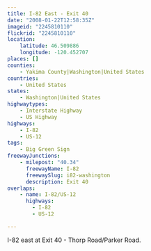 ```yaml
---
title: I-82 East - Exit 40
date: "2008-01-22T12:58:35Z"
imageid: "2245810110"
flickrid: "2245810110"
location:
    latitude: 46.509886
    longitude: -120.452707
places: []
counties:
    - Yakima County|Washington|United States
countries:
    - United States
states:
    - Washington|United States
highwaytypes:
    - Interstate Highway
    - US Highway
highways:
    - I-82
    - US-12
tags:
    - Big Green Sign
freewayJunctions:
    - milepost: "40.34"
      freewayName: I-82
      freewaySlug: i82-washington
      description: Exit 40
overlaps:
    - name: I-82/US-12
      highways:
        - I-82
        - US-12

---
```

I-82 east at Exit 40 - Thorp Road/Parker Road.